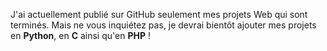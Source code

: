 J'ai actuellement publié sur GitHub seulement mes projets Web qui sont terminés. Mais ne vous inquiétez pas, je devrai bientôt ajouter mes projets en **Python**, en **C** ainsi qu'en **PHP** !
